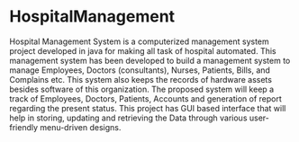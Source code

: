 # HospitalManagement
Hospital Management System is a computerized management system project developed in java for making all task of hospital automated. This management system has been developed to build a management system to manage Employees, Doctors (consultants), Nurses, Patients, Bills, and Complains etc. This system also keeps the records of hardware assets besides software of this organization. The proposed system will keep a track of Employees, Doctors, Patients, Accounts and generation of report regarding the present status. This project has GUI based interface that will help in storing, updating and retrieving the Data through various user-friendly menu-driven designs.
